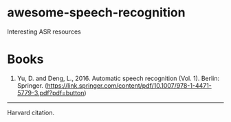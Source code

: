 # awesome-speech-recognition
Interesting ASR resources

# Books
1. Yu, D. and Deng, L., 2016. Automatic speech recognition (Vol. 1). Berlin: Springer. (https://link.springer.com/content/pdf/10.1007/978-1-4471-5779-3.pdf?pdf=button)

----------------------------------------
Harvard citation.
